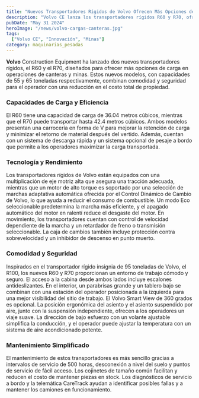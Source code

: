 ```yaml
---
title: "Nuevos Transportadores Rígidos de Volvo Ofrecen Más Opciones de Carga para Canteras y Minas"
description: "Volvo CE lanza los transportadores rígidos R60 y R70, ofreciendo más opciones de carga y mejorando la eficiencia y la seguridad en operaciones de canteras y minas"
pubDate: "May 31 2024"
heroImage: "/news/volvo-cargas-canteras.jpg"
tags:
  ["Volvo CE", "Innovación", "Minas"]
category: maquinarias_pesadas
---
```

**Volvo** Construction Equipment ha lanzado dos nuevos transportadores rígidos, el R60 y el R70, diseñados para ofrecer más opciones de carga en operaciones de canteras y minas. Estos nuevos modelos, con capacidades de 55 y 65 toneladas respectivamente, combinan comodidad y seguridad para el operador con una reducción en el costo total de propiedad.
### Capacidades de Carga y Eficiencia
El R60 tiene una capacidad de carga de 36.04 metros cúbicos, mientras que el R70 puede transportar hasta 42.4 metros cúbicos. Ambos modelos presentan una carrocería en forma de V para mejorar la retención de carga y minimizar el retorno de material después del vertido. Además, cuentan con un sistema de descarga rápida y un sistema opcional de pesaje a bordo que permite a los operadores maximizar la carga transportada.
### Tecnología y Rendimiento
Los transportadores rígidos de Volvo están equipados con una multiplicación de eje motriz alta que asegura una tracción adecuada, mientras que un motor de alto torque es soportado por una selección de marchas adaptativa automática ofrecida por el Control Dinámico de Cambio de Volvo, lo que ayuda a reducir el consumo de combustible. Un modo Eco seleccionable predetermina la marcha más eficiente, y el apagado automático del motor en ralentí reduce el desgaste del motor. En movimiento, los transportadores cuentan con control de velocidad dependiente de la marcha y un retardador de freno o transmisión seleccionable. La caja de cambios también incluye protección contra sobrevelocidad y un inhibidor de descenso en punto muerto.
### Comodidad y Seguridad
Inspirados en el transportador rígido insignia de 95 toneladas de Volvo, el R100, los nuevos R60 y R70 proporcionan un entorno de trabajo cómodo y seguro. El acceso a la cabina desde ambos lados incluye escalones antideslizantes. En el interior, un parabrisas grande y un tablero bajo se combinan con una estación del operador posicionada a la izquierda para una mejor visibilidad del sitio de trabajo. El Volvo Smart View de 360 grados es opcional.
La posición ergonómica del asiento y el asiento suspendido por aire, junto con la suspensión independiente, ofrecen a los operadores un viaje suave. La dirección de bajo esfuerzo con un volante ajustable simplifica la conducción, y el operador puede ajustar la temperatura con un sistema de aire acondicionado potente.
### Mantenimiento Simplificado
El mantenimiento de estos transportadores es más sencillo gracias a intervalos de servicio de 500 horas, desconexión a nivel del suelo y puntos de servicio de fácil acceso. Los cojinetes de tamaño común facilitan y reducen el costo de mantener piezas en stock. Los diagnósticos de servicio a bordo y la telemática CareTrack ayudan a identificar posibles fallas y a mantener los camiones en funcionamiento.